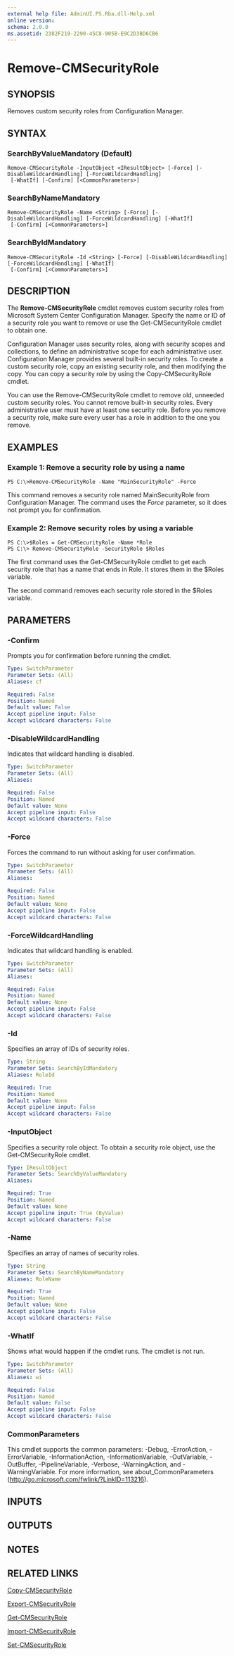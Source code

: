 ```yaml
---
external help file: AdminUI.PS.Rba.dll-Help.xml
online version: 
schema: 2.0.0
ms.assetid: 2382F219-2290-45C8-905B-E9C2D3BD6CB6
---
```


# Remove-CMSecurityRole

## SYNOPSIS
Removes custom security roles from Configuration Manager.

## SYNTAX

### SearchByValueMandatory (Default)
```
Remove-CMSecurityRole -InputObject <IResultObject> [-Force] [-DisableWildcardHandling] [-ForceWildcardHandling]
 [-WhatIf] [-Confirm] [<CommonParameters>]
```

### SearchByNameMandatory
```
Remove-CMSecurityRole -Name <String> [-Force] [-DisableWildcardHandling] [-ForceWildcardHandling] [-WhatIf]
 [-Confirm] [<CommonParameters>]
```

### SearchByIdMandatory
```
Remove-CMSecurityRole -Id <String> [-Force] [-DisableWildcardHandling] [-ForceWildcardHandling] [-WhatIf]
 [-Confirm] [<CommonParameters>]
```

## DESCRIPTION
The **Remove-CMSecurityRole** cmdlet removes custom security roles from Microsoft System Center Configuration Manager.
Specify the name or ID of a security role you want to remove or use the Get-CMSecurityRole cmdlet to obtain one.

Configuration Manager uses security roles, along with security scopes and collections, to define an administrative scope for each administrative user.
Configuration Manager provides several built-in security roles.
To create a custom security role, copy an existing security role, and then modifying the copy.
You can copy a security role by using the Copy-CMSecurityRole cmdlet.

You can use the Remove-CMSecurityRole cmdlet to remove old, unneeded custom security roles.
You cannot remove built-in security roles.
Every administrative user must have at least one security role.
Before you remove a security role, make sure every user has a role in addition to the one you remove.

## EXAMPLES

### Example 1: Remove a security role by using a name
```
PS C:\>Remove-CMSecurityRole -Name "MainSecurityRole" -Force
```

This command removes a security role named MainSecurityRole from Configuration Manager.
The command uses the *Force* parameter, so it does not prompt you for confirmation.

### Example 2: Remove security roles by using a variable
```
PS C:\>$Roles = Get-CMSecurityRole -Name *Role 
PS C:\> Remove-CMSecurityRole -SecurityRole $Roles
```

The first command uses the Get-CMSecurityRole cmdlet to get each security role that has a name that ends in Role.
It stores them in the $Roles variable.

The second command removes each security role stored in the $Roles variable.

## PARAMETERS

### -Confirm
Prompts you for confirmation before running the cmdlet.

```yaml
Type: SwitchParameter
Parameter Sets: (All)
Aliases: cf

Required: False
Position: Named
Default value: False
Accept pipeline input: False
Accept wildcard characters: False
```

### -DisableWildcardHandling
Indicates that wildcard handling is disabled.

```yaml
Type: SwitchParameter
Parameter Sets: (All)
Aliases: 

Required: False
Position: Named
Default value: None
Accept pipeline input: False
Accept wildcard characters: False
```

### -Force
Forces the command to run without asking for user confirmation.

```yaml
Type: SwitchParameter
Parameter Sets: (All)
Aliases: 

Required: False
Position: Named
Default value: None
Accept pipeline input: False
Accept wildcard characters: False
```

### -ForceWildcardHandling
Indicates that wildcard handling is enabled.

```yaml
Type: SwitchParameter
Parameter Sets: (All)
Aliases: 

Required: False
Position: Named
Default value: None
Accept pipeline input: False
Accept wildcard characters: False
```

### -Id
Specifies an array of IDs of security roles.

```yaml
Type: String
Parameter Sets: SearchByIdMandatory
Aliases: RoleId

Required: True
Position: Named
Default value: None
Accept pipeline input: False
Accept wildcard characters: False
```

### -InputObject
Specifies a security role object.
To obtain a security role object, use the Get-CMSecurityRole cmdlet.

```yaml
Type: IResultObject
Parameter Sets: SearchByValueMandatory
Aliases: 

Required: True
Position: Named
Default value: None
Accept pipeline input: True (ByValue)
Accept wildcard characters: False
```

### -Name
Specifies an array of names of security roles.

```yaml
Type: String
Parameter Sets: SearchByNameMandatory
Aliases: RoleName

Required: True
Position: Named
Default value: None
Accept pipeline input: False
Accept wildcard characters: False
```

### -WhatIf
Shows what would happen if the cmdlet runs.
The cmdlet is not run.

```yaml
Type: SwitchParameter
Parameter Sets: (All)
Aliases: wi

Required: False
Position: Named
Default value: False
Accept pipeline input: False
Accept wildcard characters: False
```

### CommonParameters
This cmdlet supports the common parameters: -Debug, -ErrorAction, -ErrorVariable, -InformationAction, -InformationVariable, -OutVariable, -OutBuffer, -PipelineVariable, -Verbose, -WarningAction, and -WarningVariable. For more information, see about_CommonParameters (http://go.microsoft.com/fwlink/?LinkID=113216).

## INPUTS

## OUTPUTS

## NOTES

## RELATED LINKS

[Copy-CMSecurityRole](./Copy-CMSecurityRole.md)

[Export-CMSecurityRole](./Export-CMSecurityRole.md)

[Get-CMSecurityRole](./Get-CMSecurityRole.md)

[Import-CMSecurityRole](./Import-CMSecurityRole.md)

[Set-CMSecurityRole](./Set-CMSecurityRole.md)


